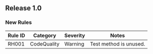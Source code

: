 ## Release 1.0

### New Rules

| Rule ID  | Category    | Severity | Notes                  |
|----------|-------------|----------|------------------------|
| RH001    | CodeQuality | Warning  | Test method is unused. |